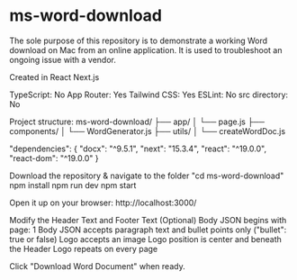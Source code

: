 # ms-word-download
The sole purpose of this repository is to demonstrate a working Word download on Mac from an online application.
It is used to troubleshoot an ongoing issue with a vendor.

Created in React Next.js

TypeScript: No
App Router: Yes
Tailwind CSS: Yes
ESLint: No
src directory: No

Project structure:
ms-word-download/
├── app/
│   └── page.js
├── components/
│   └── WordGenerator.js
├── utils/
│   └── createWordDoc.js

"dependencies": {
  "docx": "^9.5.1",
  "next": "15.3.4",
  "react": "^19.0.0",
  "react-dom": "^19.0.0"
}

Download the repository & navigate to the folder "cd ms-word-download"
npm install
npm run dev
npm start

Open it up on your browser: http://localhost:3000/

Modify the Header Text and Footer Text (Optional)
Body JSON begins with page: 1
Body JSON accepts paragraph text and bullet points only ("bullet": true or false)
Logo accepts an image
Logo position is center and beneath the Header
Logo repeats on every page

Click "Download Word Document" when ready.
